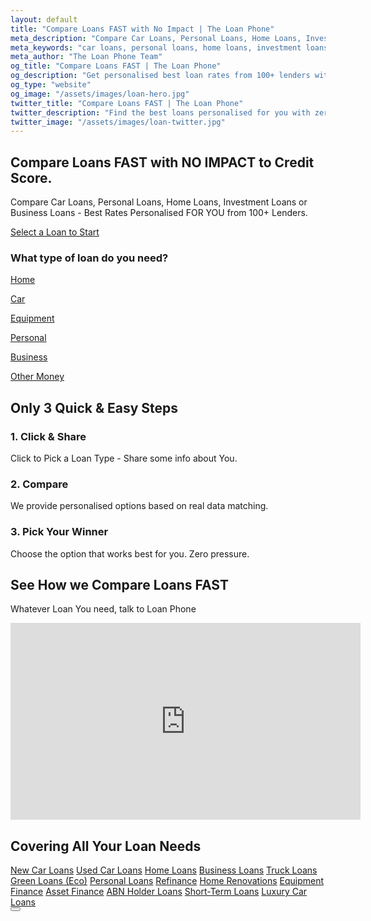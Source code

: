 ```yaml
---
layout: default
title: "Compare Loans FAST with No Impact | The Loan Phone"
meta_description: "Compare Car Loans, Personal Loans, Home Loans, Investment Loans, or Business Loans with zero impact on your credit score. Best personalised rates from 100+ lenders."
meta_keywords: "car loans, personal loans, home loans, investment loans, business loans, refinance, best loan rates"
meta_author: "The Loan Phone Team"
og_title: "Compare Loans FAST | The Loan Phone"
og_description: "Get personalised best loan rates from 100+ lenders with no credit score impact."
og_type: "website"
og_image: "/assets/images/loan-hero.jpg"
twitter_title: "Compare Loans FAST | The Loan Phone"
twitter_description: "Find the best loans personalised for you with zero impact on credit score."
twitter_image: "/assets/images/loan-twitter.jpg"
---
```


<section class="bg-[var(--bg-accent)] py-20 md:py-32 transition-colors duration-300">
  <div class="container mx-auto px-6 grid md:grid-cols-2 gap-12 items-center">
    <div class="text-center md:text-left">
      <h1 class="text-4xl md:text-6xl font-extrabold text-[var(--text-primary)] leading-tight mb-4 animate-on-scroll">
        Compare Loans <span class="brand-red">FAST</span> with NO IMPACT to Credit Score.
      </h1>
      <p class="text-lg text-[var(--text-secondary)] mb-8 max-w-xl mx-auto md:mx-0 animate-on-scroll delay-1">
        Compare Car Loans, Personal Loans, Home Loans, Investment Loans or Business Loans - Best Rates Personalised FOR YOU from 100+ Lenders.
      </p>
      <a href="#loan-selector" class="inline-block bg-brand-red text-white font-bold text-lg px-8 py-4 rounded-lg shadow-xl hover:bg-brand-red-dark transition-transform duration-300 transform hover:scale-105 animate-on-scroll delay-2">
        Select a Loan to Start
      </a>
    </div>
    <div id="loan-selector" class="bg-[var(--bg-primary)] p-4 sm:p-8 rounded-2xl shadow-2xl animate-on-scroll delay-3">
      <h3 class="text-xl font-bold text-center mb-4 text-[var(--text-primary)]">What type of loan do you need?</h3>
      <div class="grid grid-cols-2 sm:grid-cols-3 gap-4">
        <a href="{{ site.baseurl }}/home-loans/" class="text-center p-4 bg-[var(--bg-secondary)] rounded-lg cursor-pointer hover:shadow-md transition-shadow">
          <i class="fas fa-home text-3xl brand-red mb-2"></i>
          <p class="font-semibold text-sm text-[var(--text-secondary)]">Home</p>
        </a>
        <a href="{{ site.baseurl }}/new-car-loans/" class="text-center p-4 bg-[var(--bg-secondary)] rounded-lg cursor-pointer hover:shadow-md transition-shadow">
          <i class="fas fa-car text-3xl brand-red mb-2"></i>
          <p class="font-semibold text-sm text-[var(--text-secondary)]">Car</p>
        </a>
        <a href="{{ site.baseurl }}/equipment-finance/" class="text-center p-4 bg-[var(--bg-secondary)] rounded-lg cursor-pointer hover:shadow-md transition-shadow">
          <i class="fas fa-tractor text-3xl brand-red mb-2"></i>
          <p class="font-semibold text-sm text-[var(--text-secondary)]">Equipment</p>
        </a>
        <a href="{{ site.baseurl }}/personal-loans/" class="text-center p-4 bg-[var(--bg-secondary)] rounded-lg cursor-pointer hover:shadow-md transition-shadow">
          <i class="fas fa-umbrella-beach text-3xl brand-red mb-2"></i>
          <p class="font-semibold text-sm text-[var(--text-secondary)]">Personal</p>
        </a>
        <a href="{{ site.baseurl }}/business-loans/" class="text-center p-4 bg-[var(--bg-secondary)] rounded-lg cursor-pointer hover:shadow-md transition-shadow">
          <i class="fas fa-store text-3xl brand-red mb-2"></i>
          <p class="font-semibold text-sm text-[var(--text-secondary)]">Business</p>
        </a>
        <a href="{{ site.baseurl }}/other-loans/" class="text-center p-4 bg-[var(--bg-secondary)] rounded-lg cursor-pointer hover:shadow-md transition-shadow">
          <i class="fas fa-money-bill-wave text-3xl brand-red mb-2"></i>
          <p class="font-semibold text-sm text-[var(--text-secondary)]">Other Money</p>
        </a>
      </div>
    </div>
  </div>
</section>

<section id="how-it-works" class="py-20 bg-[var(--bg-secondary)] transition-colors duration-300">
  <div class="container mx-auto px-6 text-center">
    <h2 class="text-3xl font-bold mb-4 animate-on-scroll">Only 3 Quick & Easy Steps</h2>
    <div class="grid md:grid-cols-3 gap-10 mt-12">
      <div class="flex flex-col items-center animate-on-scroll delay-1">
        <div class="bg-red-100 p-6 rounded-full mb-4">
          <i class="fa-solid fa-hand-pointer text-4xl brand-red"></i>
        </div>
        <h3 class="text-xl font-bold mb-2">1. Click & Share</h3>
        <p class="text-[var(--text-secondary)]">Click to Pick a Loan Type - Share some info about You.</p>
      </div>
      <div class="flex flex-col items-center animate-on-scroll delay-2">
        <div class="bg-red-100 p-6 rounded-full mb-4">
          <i class="fa-solid fa-right-left text-4xl brand-red"></i>
        </div>
        <h3 class="text-xl font-bold mb-2">2. Compare</h3>
        <p class="text-[var(--text-secondary)]">We provide personalised options based on real data matching.</p>
      </div>
      <div class="flex flex-col items-center animate-on-scroll delay-3">
        <div class="bg-red-100 p-6 rounded-full mb-4">
          <i class="fa-solid fa-trophy text-4xl brand-red"></i>
        </div>
        <h3 class="text-xl font-bold mb-2">3. Pick Your Winner</h3>
        <p class="text-[var(--text-secondary)]">Choose the option that works best for you. Zero pressure.</p>
      </div>
    </div>
  </div>
</section>

<section class="py-20 bg-gray-900 text-white">
  <div class="container mx-auto px-6 text-center">
    <h2 class="text-3xl font-bold mb-4 animate-on-scroll">See How we Compare Loans <span class="brand-red">FAST</span></h2>
    <p class="text-gray-300 max-w-3xl mx-auto mb-8 animate-on-scroll delay-1">Whatever Loan You need, talk to Loan Phone</p>
    <div class="aspect-video max-w-4xl mx-auto bg-black rounded-lg shadow-2xl overflow-hidden animate-on-scroll delay-2">
      <iframe width="560" height="315" src="https://www.youtube.com/embed/6skCwdEYgPc?si=EzTFEyOQ9SLzpVhJ" title="YouTube video player" frameborder="0" allow="accelerometer; autoplay; clipboard-write; encrypted-media; gyroscope; picture-in-picture; web-share" allowfullscreen class="w-full h-full"></iframe>
    </div>
  </div>
</section>

<section id="loan-types" class="py-20 bg-[var(--bg-secondary)] transition-colors duration-300">
  <div class="container mx-auto px-6">
    <h2 class="text-3xl font-bold text-center mb-12 animate-on-scroll">Covering All Your Loan Needs</h2>
    <div class="grid grid-cols-2 sm:grid-cols-3 md:grid-cols-4 lg:grid-cols-5 gap-8 text-center text-[var(--text-secondary)] animate-on-scroll delay-1">
      <a href="{{ site.baseurl }}/new-car-loans/" class="hover:brand-red font-semibold">New Car Loans</a>
      <a href="{{ site.baseurl }}/used-car-loans/" class="hover:brand-red font-semibold">Used Car Loans</a>
      <a href="{{ site.baseurl }}/home-loans/" class="hover:brand-red font-semibold">Home Loans</a>
      <a href="{{ site.baseurl }}/business-loans/" class="hover:brand-red font-semibold">Business Loans</a>
      <a href="{{ site.baseurl }}/truck-loans/" class="hover:brand-red font-semibold">Truck Loans</a>
      <a href="{{ site.baseurl }}/green-loans/" class="hover:brand-red font-semibold">Green Loans (Eco)</a>
      <a href="{{ site.baseurl }}/personal-loans/" class="hover:brand-red font-semibold">Personal Loans</a>
      <a href="{{ site.baseurl }}/refinance/" class="hover:brand-red font-semibold">Refinance</a>
      <a href="{{ site.baseurl }}/home-renovation-loans/" class="hover:brand-red font-semibold">Home Renovations</a>
      <a href="{{ site.baseurl }}/equipment-finance/" class="hover:brand-red font-semibold">Equipment Finance</a>
      <a href="{{ site.baseurl }}/asset-finance/" class="hover:brand-red font-semibold">Asset Finance</a>
      <a href="{{ site.baseurl }}/abn-holder-loans/" class="hover:brand-red font-semibold">ABN Holder Loans</a>
      <a href="{{ site.baseurl }}/short-term-loans/" class="hover:brand-red font-semibold">Short-Term Loans</a>
      <a href="{{ site.baseurl }}/luxury-car-loans/" class="hover:brand-red font-semibold">Luxury Car Loans</a>
    </div>
  </div>
</section>

<button id="back-to-top" class="bg-brand-red text-white w-12 h-12 rounded-full shadow-lg flex items-center justify-center">
  <i class="fas fa-arrow-up"></i>
</button>
